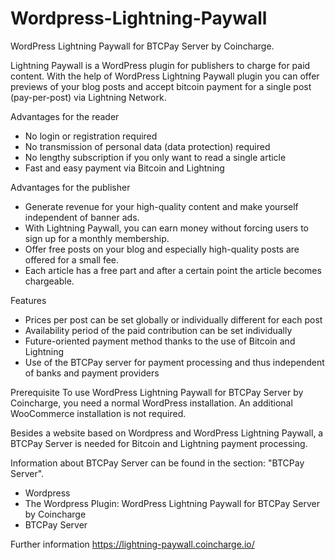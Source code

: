 # Wordpress-Lightning-Paywall
WordPress Lightning Paywall for BTCPay Server by Coincharge. 

Lightning Paywall is a WordPress plugin for publishers to charge for paid content.
With the help of WordPress Lightning Paywall plugin you can offer previews of your blog posts and accept bitcoin payment for a single post (pay-per-post) via Lightning Network.

Advantages for the reader

- No login or registration required
- No transmission of personal data (data protection) required
- No lengthy subscription if you only want to read a single article
- Fast and easy payment via Bitcoin and Lightning


Advantages for the publisher

- Generate revenue for your high-quality content and make yourself independent of banner ads.
- With Lightning Paywall, you can earn money without forcing users to sign up for a monthly membership. 
- Offer free posts on your blog and especially high-quality posts are offered for a small fee.
- Each article has a free part and after a certain point the article becomes chargeable.

Features

- Prices per post can be set globally or individually different for each post
- Availability period of the paid contribution can be set individually
- Future-oriented payment method thanks to the use of Bitcoin and Lightning
- Use of the BTCPay server for payment processing and thus independent of banks and payment providers 


Prerequisite
To use WordPress Lightning Paywall for BTCPay Server by Coincharge, you need a normal WordPress installation. An additional WooCommerce installation is not required.

Besides a website based on Wordpress and WordPress Lightning Paywall, a BTCPay Server is needed for Bitcoin and Lightning payment processing.

Information about BTCPay Server can be found in the section: "BTCPay Server".

- Wordpress 
- The Wordpress Plugin: WordPress Lightning Paywall for BTCPay Server by Coincharge 
- BTCPay Server



Further information
https://lightning-paywall.coincharge.io/

